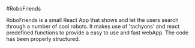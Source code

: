 #RoboFriends

RoboFriends is a small React App that shows and let the users search through a number of cool robots. It makes use of 'tachyons' and react predefined functions to provide a easy to use and fast webApp. 
The code has been properly structured.
